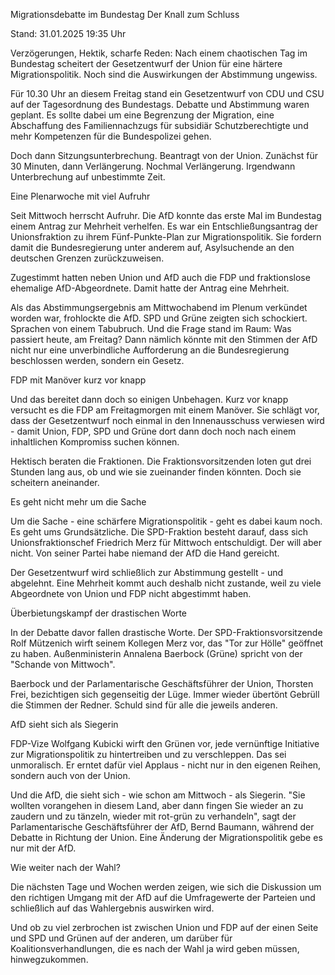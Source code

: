
Migrationsdebatte im Bundestag
Der Knall zum Schluss


Stand: 31.01.2025 19:35 Uhr


Verzögerungen, Hektik, scharfe Reden: Nach einem chaotischen Tag im Bundestag scheitert der Gesetzentwurf der Union für eine härtere Migrationspolitik. Noch sind die Auswirkungen der Abstimmung ungewiss. 



Für 10.30 Uhr an diesem Freitag stand ein Gesetzentwurf von CDU und CSU auf der Tagesordnung des Bundestags. Debatte und Abstimmung waren geplant. Es sollte dabei um eine Begrenzung der Migration, eine Abschaffung des Familiennachzugs für subsidiär Schutzberechtigte und mehr Kompetenzen für die Bundespolizei gehen.


Doch dann Sitzungsunterbrechung. Beantragt von der Union. Zunächst für 30 Minuten, dann Verlängerung. Nochmal Verlängerung. Irgendwann Unterbrechung auf unbestimmte Zeit.

Eine Plenarwoche mit viel Aufruhr


Seit Mittwoch herrscht Aufruhr. Die AfD konnte das erste Mal im Bundestag einem Antrag zur Mehrheit verhelfen. Es war ein Entschließungsantrag der Unionsfraktion zu ihrem Fünf-Punkte-Plan zur Migrationspolitik. Sie fordern damit die Bundesregierung unter anderem auf, Asylsuchende an den deutschen Grenzen zurückzuweisen.


Zugestimmt hatten neben Union und AfD auch die FDP und fraktionslose ehemalige AfD-Abgeordnete. Damit hatte der Antrag eine Mehrheit.


Als das Abstimmungsergebnis am Mittwochabend im Plenum verkündet worden war, frohlockte die AfD. SPD und Grüne zeigten sich schockiert. Sprachen von einem Tabubruch. Und die Frage stand im Raum: Was passiert heute, am Freitag? Dann nämlich könnte mit den Stimmen der AfD nicht nur eine unverbindliche Aufforderung an die Bundesregierung beschlossen werden, sondern ein Gesetz.

FDP mit Manöver kurz vor knapp


Und das bereitet dann doch so einigen Unbehagen. Kurz vor knapp versucht es die FDP am Freitagmorgen mit einem Manöver. Sie schlägt vor, dass der Gesetzentwurf noch einmal in den Innenausschuss verwiesen wird - damit Union, FDP, SPD und Grüne dort dann doch noch nach einem inhaltlichen Kompromiss suchen können.


Hektisch beraten die Fraktionen. Die Fraktionsvorsitzenden loten gut drei Stunden lang aus, ob und wie sie zueinander finden könnten. Doch sie scheitern aneinander.

Es geht nicht mehr um die Sache


Um die Sache - eine schärfere Migrationspolitik - geht es dabei kaum noch. Es geht ums Grundsätzliche. Die SPD-Fraktion besteht darauf, dass sich Unionsfraktionschef Friedrich Merz für Mittwoch entschuldigt. Der will aber nicht. Von seiner Partei habe niemand der AfD die Hand gereicht.


Der Gesetzentwurf wird schließlich zur Abstimmung gestellt - und abgelehnt. Eine Mehrheit kommt auch deshalb nicht zustande, weil zu viele Abgeordnete von Union und FDP nicht abgestimmt haben.

Überbietungskampf der drastischen Worte


In der Debatte davor fallen drastische Worte. Der SPD-Fraktionsvorsitzende Rolf Mützenich wirft seinem Kollegen Merz vor, das "Tor zur Hölle" geöffnet zu haben. Außenministerin Annalena Baerbock (Grüne) spricht von der "Schande von Mittwoch".


Baerbock und der Parlamentarische Geschäftsführer der Union, Thorsten Frei, bezichtigen sich gegenseitig der Lüge. Immer wieder übertönt Gebrüll die Stimmen der Redner. Schuld sind für alle die jeweils anderen.

AfD sieht sich als Siegerin


FDP-Vize Wolfgang Kubicki wirft den Grünen vor, jede vernünftige Initiative zur Migrationspolitik zu hintertreiben und zu verschleppen. Das sei unmoralisch. Er erntet dafür viel Applaus - nicht nur in den eigenen Reihen, sondern auch von der Union.


Und die AfD, die sieht sich - wie schon am Mittwoch - als Siegerin. "Sie wollten vorangehen in diesem Land, aber dann fingen Sie wieder an zu zaudern und zu tänzeln, wieder mit rot-grün zu verhandeln", sagt der Parlamentarische Geschäftsführer der AfD, Bernd Baumann, während der Debatte in Richtung der Union. Eine Änderung der Migrationspolitik gebe es nur mit der AfD.

Wie weiter nach der Wahl?


Die nächsten Tage und Wochen werden zeigen, wie sich die Diskussion um den richtigen Umgang mit der AfD auf die Umfragewerte der Parteien und schließlich auf das Wahlergebnis auswirken wird.


Und ob zu viel zerbrochen ist zwischen Union und FDP auf der einen Seite und SPD und Grünen auf der anderen, um darüber für Koalitionsverhandlungen, die es nach der Wahl ja wird geben müssen, hinwegzukommen.

